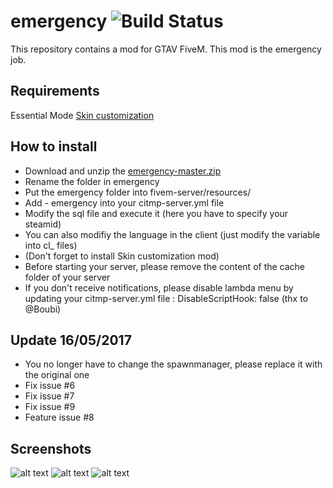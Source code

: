 emergency ![Build Status](https://img.shields.io/badge/status-stable-brightgreen.svg)
============

This repository contains a mod for GTAV FiveM. This mod is the emergency job.

Requirements
------------

Essential Mode
[Skin customization](https://forum.fivem.net/t/release-skin-customization-v1-0/16491)

How to install
--------------

- Download and unzip the [emergency-master.zip](https://github.com/Jyben/emergency/archive/master.zip)
- Rename the folder in emergency
- Put the emergency folder into fivem-server/resources/
- Add - emergency into your citmp-server.yml file
- Modify the sql file and execute it (here you have to specify your steamid)
- You can also modifiy the language in the client (just modify the variable into cl_ files)
- (Don't forget to install Skin customization mod)
- Before starting your server, please remove the content of the cache folder of your server
- If you don't receive notifications, please disable lambda menu by updating your citmp-server.yml file : DisableScriptHook: false (thx to @Boubi)

Update 16/05/2017
------

- You no longer have to change the spawnmanager, please replace it with the original one
- Fix issue #6
- Fix issue #7
- Fix issue #9
- Feature issue #8

Screenshots
-----------

![alt text](https://img15.hostingpics.net/pics/937779201705131826411.jpg)
![alt text](https://img15.hostingpics.net/pics/351974201705131827033.jpg) ![alt text](https://img15.hostingpics.net/pics/516074201705131827031.jpg)

